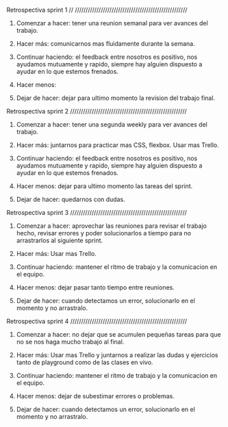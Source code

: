 Retrospectiva sprint 1
// ////////////////////////////////////////////////////

1. Comenzar a hacer: tener una reunion semanal para ver avances del trabajo.

2. Hacer más: comunicarnos mas fluidamente durante la semana.

3. Continuar haciendo: el feedback entre nosotros es positivo, nos ayudamos mutuamente y rapido, siempre hay alguien dispuesto a ayudar en lo que estemos frenados.

4. Hacer menos: 

5. Dejar de hacer: dejar para ultimo momento la revision del trabajo final.


Retrospectiva sprint 2
//////////////////////////////////////////////////////

1. Comenzar a hacer: tener una segunda weekly para ver avances del trabajo.

2. Hacer más: juntarnos para practicar mas CSS, flexbox. Usar mas Trello.

3. Continuar haciendo: el feedback entre nosotros es positivo, nos ayudamos mutuamente y rapido, siempre hay alguien dispuesto a ayudar en lo que estemos frenados.

4. Hacer menos: dejar para ultimo momento las tareas del sprint.

5. Dejar de hacer: quedarnos con dudas.


Retrospectiva sprint 3
//////////////////////////////////////////////////////

1. Comenzar a hacer: aprovechar las reuniones para revisar el trabajo hecho, revisar errores y poder solucionarlos a tiempo para no arrastrarlos al siguiente sprint.

2. Hacer más: Usar mas Trello.

3. Continuar haciendo: mantener el ritmo de trabajo y la comunicacion en el equipo.

4. Hacer menos: dejar pasar tanto tiempo entre reuniones.

5. Dejar de hacer: cuando detectamos un error, solucionarlo en el momento y no arrastralo.



Retrospectiva sprint 4
//////////////////////////////////////////////////////

1. Comenzar a hacer: no dejar que se acumulen pequeñas tareas para que no se nos haga mucho trabajo al final.

2. Hacer más: Usar mas Trello y juntarnos a realizar las dudas y ejercicios tanto de playground como de las clases en vivo.

3. Continuar haciendo: mantener el ritmo de trabajo y la comunicacion en el equipo.

4. Hacer menos: dejar de subestimar errores o problemas.

5. Dejar de hacer: cuando detectamos un error, solucionarlo en el momento y no arrastralo.



